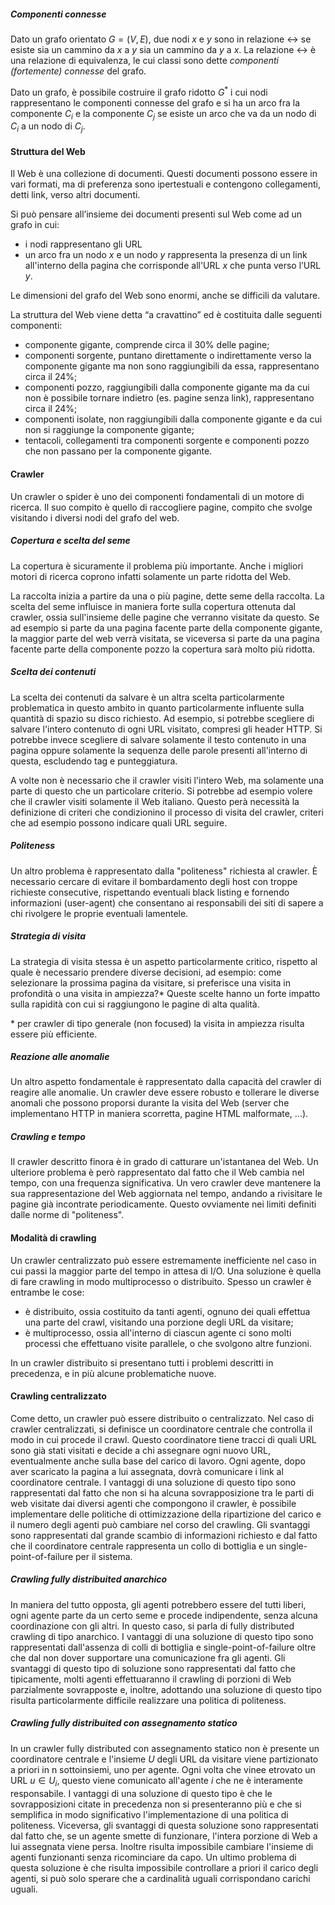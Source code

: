 ##### Componenti connesse

Dato un grafo orientato $G = (V,E)$, due nodi $x$ e $y$ sono in relazione $\leftrightarrow$ se esiste sia un cammino da $x$ a $y$ sia un cammino da $y$ a $x$. La relazione $\leftrightarrow$ è una relazione di equivalenza, le cui classi sono dette *componenti (fortemente) connesse* del grafo.

Dato un grafo, è possibile costruire il grafo ridotto $G^\ast$ i cui nodi rappresentano le componenti connesse del grafo e si ha un arco fra la componente $C_i$ e la componente $C_j$ se esiste un arco che va da un nodo di $C_i$ a un nodo di $C_j$.

#### Struttura del Web

Il Web è una collezione di documenti. Questi documenti possono essere in vari formati, ma di preferenza sono ipertestuali e contengono collegamenti, detti link, verso altri documenti.

Si può pensare all’insieme dei documenti presenti sul Web come ad un grafo in cui:

- i nodi rappresentano gli URL
- un arco fra un nodo $x$ e un nodo $y$ rappresenta la presenza di un link all'interno della pagina che corrisponde all'URL $x$ che punta verso l’URL $y$.

Le dimensioni del grafo del Web sono enormi, anche se difficili da valutare.

La struttura del Web viene detta “a cravattino” ed è costituita dalle seguenti componenti:

- componente gigante, comprende circa il 30% delle pagine;
- componenti sorgente, puntano direttamente o indirettamente verso la componente gigante ma non sono raggiungibili da essa, rappresentano circa il 24%;
- componenti pozzo, raggiungibili dalla componente gigante ma da cui non è possibile tornare indietro (es. pagine senza link), rappresentano circa il 24%;
- componenti isolate, non raggiungibili dalla componente gigante e da cui non si raggiunge la componente gigante;
- tentacoli, collegamenti tra componenti sorgente e componenti pozzo che non passano per la componente gigante.

#### Crawler

Un crawler o spider è uno dei componenti fondamentali di un motore di ricerca. Il suo compito è quello di raccogliere pagine, compito che svolge visitando i diversi nodi del grafo del web.

##### Copertura e scelta del seme

La copertura è sicuramente il problema più importante.
Anche i migliori motori di ricerca coprono infatti solamente un parte ridotta del Web.

La raccolta inizia a partire da una o più pagine, dette seme della raccolta. La scelta del seme influisce in maniera forte sulla copertura ottenuta dal crawler, ossia sull'insieme delle pagine che verranno visitate da questo. Se ad esempio si parte da una pagina facente parte della componente gigante, la maggior parte del web verrà visitata, se viceversa si parte da una pagina facente parte della componente pozzo la copertura sarà molto più ridotta.

##### Scelta dei contenuti

La scelta dei contenuti da salvare è un altra scelta particolarmente problematica in questo ambito in quanto particolarmente influente sulla quantità di spazio su disco richiesto. Ad esempio, si potrebbe scegliere di salvare l'intero contenuto di ogni URL visitato, compresi gli header HTTP. Si potrebbe invece scegliere di salvare solamente il testo contenuto in una pagina oppure solamente la sequenza delle parole presenti all'interno di questa, escludendo tag e punteggiatura.

A volte non è necessario che il crawler visiti l'intero Web, ma solamente una parte di questo che un particolare criterio. Si potrebbe ad esempio volere che il crawler visiti solamente il Web italiano. Questo perà necessità la definizione di criteri che condizionino il processo di visita del crawler, criteri che ad esempio possono indicare quali URL seguire.

##### Politeness

Un altro problema è rappresentato dalla "politeness" richiesta al crawler. È necessario cercare di evitare il bombardamento degli host con troppe richieste consecutive, rispettando eventuali black listing e fornendo informazioni (user-agent) che consentano ai responsabili dei siti di sapere a chi rivolgere le proprie eventuali lamentele.

##### Strategia di visita

La strategia di visita stessa è un aspetto particolarmente critico, rispetto al quale è necessario prendere diverse decisioni, ad esempio: come selezionare la prossima pagina da visitare, si preferisce una visita in profondità o una visita in ampiezza?* Queste scelte hanno un forte impatto sulla rapidità con cui si raggiungono le pagine di alta qualità.

\* per crawler di tipo generale (non focused) la visita in ampiezza risulta essere più efficiente.

##### Reazione alle anomalie

Un altro aspetto fondamentale è rappresentato dalla capacità del crawler di reagire alle anomalie. Un crawler deve essere robusto e tollerare le diverse anomali che possono proporsi durante la visita del Web (server che implementano HTTP in maniera scorretta, pagine HTML malformate, ...).

##### Crawling e tempo

Il crawler descritto finora è in grado di catturare un'istantanea del Web. Un ulteriore problema è però rappresentato dal fatto che il Web cambia nel tempo, con una frequenza significativa. Un vero crawler deve mantenere la sua rappresentazione del Web aggiornata nel tempo, andando a rivisitare le pagine già incontrate periodicamente. Questo ovviamente nei limiti definiti dalle norme di "politeness".

#### Modalità di crawling

Un crawler centralizzato può essere estremamente inefficiente nel caso in cui passi la maggior parte del tempo in attesa di I/O. Una soluzione è quella di fare crawling in modo multiprocesso o distribuito. Spesso un crawler è entrambe le cose:

- è distribuito, ossia costituito da tanti agenti, ognuno dei quali effettua una parte del crawl, visitando una porzione degli URL da visitare;
- è multiprocesso, ossia all'interno di ciascun agente ci sono molti processi che effettuano visite parallele, o che svolgono altre funzioni.

In un crawler distribuito si presentano tutti i problemi descritti in precedenza, e in più alcune problematiche nuove.

#### Crawling centralizzato

Come detto, un crawler può essere distribuito o centralizzato. Nel caso di crawler centralizzati, si definisce un coordinatore centrale che controlla il modo in cui procede il crawl. Questo coordinatore tiene tracci di quali URL sono già stati visitati e decide a chi assegnare ogni nuovo URL, eventualmente anche sulla base del carico di lavoro. Ogni agente, dopo aver scaricato la pagina a lui assegnata, dovrà comunicare i link al coordinatore centrale. I vantaggi di una soluzione di questo tipo sono rappresentati dal fatto che non si ha alcuna sovrapposizione tra le parti di web visitate dai diversi agenti che compongono il crawler, è possibile implementare delle politiche di ottimizzazione della ripartizione del carico e il numero degli agenti può cambiare nel corso del crawling. Gli svantaggi sono rappresentati dal grande scambio di informazioni richiesto e dal fatto che il coordinatore centrale rappresenta un collo di bottiglia e un single-point-of-failure per il sistema.

##### Crawling fully distribuited anarchico

In maniera del tutto opposta, gli agenti potrebbero essere del tutti liberi, ogni agente parte da un certo seme e procede indipendente, senza alcuna coordinazione con gli altri. In questo caso, si parla di fully distributed crawling di tipo anarchico. I vantaggi di una soluzione di questo tipo sono rappresentati dall'assenza di colli di bottiglia e single-point-of-failure oltre che dal non dover supportare una comunicazione fra gli agenti. Gli svantaggi di questo tipo di soluzione sono rappresentati dal fatto che tipicamente, molti agenti effettuaranno il crawling di porzioni di Web parzialmente sovrapposte e, inoltre, adottando una soluzione di questo tipo risulta particolarmente difficile realizzare una politica di politeness.

##### Crawling fully distribuited con assegnamento statico

In un crawler fully distributed con assegnamento statico non è presente un coordinatore centrale e l'insieme $U$ degli URL da visitare viene partizionato a priori in n sottoinsiemi, uno per agente. Ogni volta che vinee etrovato un URL $u \in U_i$, questo viene comunicato all'agente $i$ che ne è interamente responsabile. I vantaggi di una soluzione di questo tipo è che le sovrapposizioni citate in precedenza non si presenteranno più e che si semplifica in modo significativo l'implementazione di una politica di politeness. Viceversa, gli svantaggi di questa soluzione sono rappresentati dal fatto che, se un agente smette di funzionare, l'intera porzione di Web a lui assegnata viene persa. Inoltre risulta impossibile cambiare l'insieme di agenti funzionanti senza ricominciare da capo. Un ultimo problema di questa soluzione è che risulta impossibile controllare a priori il carico degli agenti, si può solo sperare che a cardinalità uguali corrispondano carichi uguali.
